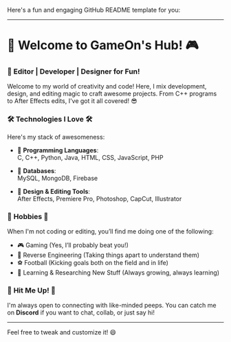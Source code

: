 Here's a fun and engaging GitHub README template for you:

---

# 👾 Welcome to GameOn's Hub! 🎮

### 🚀 Editor | Developer | Designer for Fun!

Welcome to my world of creativity and code! Here, I mix development, design, and editing magic to craft awesome projects. From C++ programs to After Effects edits, I've got it all covered! 😎

### 🛠️ **Technologies I Love** 🛠️

Here's my stack of awesomeness:

- 🔵 **Programming Languages**:  
  C, C++, Python, Java, HTML, CSS, JavaScript, PHP

- 💾 **Databases**:  
  MySQL, MongoDB, Firebase

- 🎨 **Design & Editing Tools**:  
  After Effects, Premiere Pro, Photoshop, CapCut, Illustrator

### 🎯 **Hobbies** 🎯

When I'm not coding or editing, you’ll find me doing one of the following:

- 🎮 Gaming (Yes, I’ll probably beat you!)
- 🧩 Reverse Engineering (Taking things apart to understand them)
- ⚽ Football (Kicking goals both on the field and in life)
- 🧠 Learning & Researching New Stuff (Always growing, always learning)

### 📱 **Hit Me Up!** 📱

I'm always open to connecting with like-minded peeps. You can catch me on **Discord** if you want to chat, collab, or just say hi!

---

Feel free to tweak and customize it! 😄
